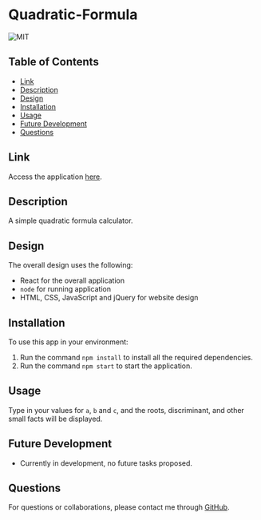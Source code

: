# Quadratic-Formula

![MIT](https://img.shields.io/badge/license-MIT-green)  

## Table of Contents

* [Link](#link)
* [Description](#description)
* [Design](#design)
* [Installation](#installation)
* [Usage](#usage)
* [Future Development](#futuredevelopment)
* [Questions](#questions)

## Link

Access the application [here]().

## Description

A simple quadratic formula calculator.

## Design

The overall design uses the following:

* React for the overall application
* `node` for running application
* HTML, CSS, JavaScript and jQuery for website design

## Installation

To use this app in your environment:

1. Run the command `npm install` to install all the required dependencies.
1. Run the command `npm start` to start the application.

## Usage

Type in your values for `a`, `b` and `c`, and the roots, discriminant, and other small facts will be displayed.

## Future Development

* Currently in development, no future tasks proposed.

## Questions

For questions or collaborations, please contact me through [GitHub](https://github.com/vxmao87).
